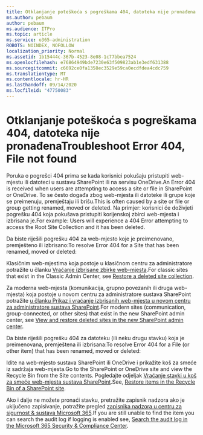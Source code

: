```yaml
---
title: Otklanjanje poteškoća s pogreškama 404, datoteka nije pronađena
ms.author: pebaum
author: pebaum
ms.audience: ITPro
ms.topic: article
ms.service: o365-administration
ROBOTS: NOINDEX, NOFOLLOW
localization_priority: Normal
ms.assetid: 1b15444c-367b-4523-8e08-1c77bbea7524
ms.openlocfilehash: e76864949bde7230e63f509823ab1e3edf631388
ms.sourcegitcommit: c6692ce0fa1358ec3529e59ca0ecdfdea4cdc759
ms.translationtype: MT
ms.contentlocale: hr-HR
ms.lasthandoff: 09/14/2020
ms.locfileid: "47750083"
---
```

# <a name="troubleshoot-error-404-file-not-found"></a><span data-ttu-id="607c1-102">Otklanjanje poteškoća s pogreškama 404, datoteka nije pronađena</span><span class="sxs-lookup"><span data-stu-id="607c1-102">Troubleshoot Error 404, File not found</span></span>

<span data-ttu-id="607c1-103">Poruka o pogrešci 404 prima se kada korisnici pokušaju pristupiti web-mjestu ili datoteci u sustavu SharePoint ili na servisu OneDrive.</span><span class="sxs-lookup"><span data-stu-id="607c1-103">An Error 404 is received when users are attempting to access a site or file in SharePoint or OneDrive.</span></span> <span data-ttu-id="607c1-104">To se često događa zbog web-mjesta ili datoteke ili grupe koje se preimenuju, premještaju ili brišu.</span><span class="sxs-lookup"><span data-stu-id="607c1-104">This is often caused by a site or file or group getting renamed, moved or deleted.</span></span> <span data-ttu-id="607c1-105">Na primjer: korisnici će doživjeti pogrešku 404 koja pokušava pristupiti korijenskoj zbirci web-mjesta i izbrisana je.</span><span class="sxs-lookup"><span data-stu-id="607c1-105">For example: Users will experience a 404 Error attempting to access the Root Site Collection and it has been deleted.</span></span>

<span data-ttu-id="607c1-106">Da biste riješili pogrešku 404 za web-mjesto koje je preimenovano, premješteno ili izbrisano:</span><span class="sxs-lookup"><span data-stu-id="607c1-106">To resolve Error 404 for a Site that has been renamed, moved or deleted:</span></span>

<span data-ttu-id="607c1-107">Klasičnim web-mjestima koja postoje u klasičnom centru za administratore potražite u članku [Vraćanje izbrisane zbirke web-mjesta](https://docs.microsoft.com/sharepoint/restore-deleted-site-collection).</span><span class="sxs-lookup"><span data-stu-id="607c1-107">For classic sites that exist in the Classic Admin Center, see [Restore a deleted site collection](https://docs.microsoft.com/sharepoint/restore-deleted-site-collection).</span></span>

<span data-ttu-id="607c1-108">Za moderna web-mjesta (komunikacija, grupno povezanih ili druga web-mjesta) koja postoje u novom centru za administratore sustava SharePoint potražite [u članku Prikaz i vraćanje izbrisanih web-mjesta u novom centru za administratore sustava SharePoint](https://docs.microsoft.com/sharepoint/restore-deleted-site-collection).</span><span class="sxs-lookup"><span data-stu-id="607c1-108">For modern sites (communication, group-connected, or other sites) that exist in the new SharePoint admin center, see [View and restore deleted sites in the new SharePoint admin center](https://docs.microsoft.com/sharepoint/restore-deleted-site-collection).</span></span>

<span data-ttu-id="607c1-109">Da biste riješili pogrešku 404 za datoteku (ili neku drugu stavku) koja je preimenovana, premještena ili izbrisana:</span><span class="sxs-lookup"><span data-stu-id="607c1-109">To resolve Error 404 for a File (or other item) that has been renamed, moved or deleted:</span></span>

<span data-ttu-id="607c1-110">Idite na web-mjesto sustava SharePoint ili OneDrive i prikažite koš za smeće iz sadržaja web-mjesta.</span><span class="sxs-lookup"><span data-stu-id="607c1-110">Go to the SharePoint or OneDrive site and view the Recycle Bin from the Site contents.</span></span> <span data-ttu-id="607c1-111">Pogledajte odjeljak [Vraćanje stavki u koš za smeće web-mjesta sustava SharePoint](https://support.office.com/article/Restore-items-in-the-Recycle-Bin-of-a-SharePoint-site-6df466b6-55f2-4898-8d6e-c0dff851a0be#ID0EAADAAA=Online).</span><span class="sxs-lookup"><span data-stu-id="607c1-111">See, [Restore items in the Recycle Bin of a SharePoint site](https://support.office.com/article/Restore-items-in-the-Recycle-Bin-of-a-SharePoint-site-6df466b6-55f2-4898-8d6e-c0dff851a0be#ID0EAADAAA=Online).</span></span>

<span data-ttu-id="607c1-112">Ako i dalje ne možete pronaći stavku, pretražite zapisnik nadzora ako je uključeno zapisivanje, potražite pregled [zapisnika nadzora u centru za sigurnost & sustava Microsoft 365](https://docs.microsoft.com/microsoft-365/compliance/search-the-audit-log-in-security-and-compliance).</span><span class="sxs-lookup"><span data-stu-id="607c1-112">If you are still unable to find the item you can search the audit log if logging is enabled see, [Search the audit log in the Microsoft 365 Security & Compliance Center](https://docs.microsoft.com/microsoft-365/compliance/search-the-audit-log-in-security-and-compliance).</span></span>
